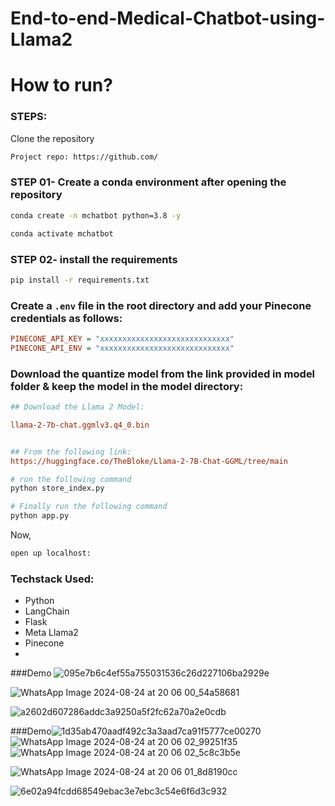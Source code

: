 # End-to-end-Medical-Chatbot-using-Llama2

# How to run?
### STEPS:

Clone the repository

```bash
Project repo: https://github.com/
```

### STEP 01- Create a conda environment after opening the repository

```bash
conda create -n mchatbot python=3.8 -y
```

```bash
conda activate mchatbot
```

### STEP 02- install the requirements
```bash
pip install -r requirements.txt
```


### Create a `.env` file in the root directory and add your Pinecone credentials as follows:

```ini
PINECONE_API_KEY = "xxxxxxxxxxxxxxxxxxxxxxxxxxxxx"
PINECONE_API_ENV = "xxxxxxxxxxxxxxxxxxxxxxxxxxxxx"
```


### Download the quantize model from the link provided in model folder & keep the model in the model directory:

```ini
## Download the Llama 2 Model:

llama-2-7b-chat.ggmlv3.q4_0.bin


## From the following link:
https://huggingface.co/TheBloke/Llama-2-7B-Chat-GGML/tree/main
```

```bash
# run the following command
python store_index.py
```

```bash
# Finally run the following command
python app.py
```

Now,
```bash
open up localhost:
```


### Techstack Used:

- Python
- LangChain
- Flask
- Meta Llama2
- Pinecone
- 
 ###Demo
![095e7b6c4ef55a755031536c26d227106ba2929e](https://github.com/user-attachments/assets/cdac7d2e-8278-4560-bb9b-cdc84ceadd6d)


![WhatsApp Image 2024-08-24 at 20 06 00_54a58681](https://github.com/user-attachments/assets/9416ad74-9787-4e4e-89f0-51af0e5536aa)

![a2602d607286addc3a9250a5f2fc62a70a2e0cdb](https://github.com/user-attachments/assets/9ccc7024-6be5-491d-9881-37a7d4aae835)

###Demo![1d35ab470aadf492c3a3aad7ca91f5777ce00270](https://github.com/user-attachments/assets/636447d5-80cc-4a49-846e-3d78d1108644)
![WhatsApp Image 2024-08-24 at 20 06 02_99251f35](https://github.com/user-attachments/assets/4a2479b7-90dd-4f4c-9466-ffbd8ee9e061)
![WhatsApp Image 2024-08-24 at 20 06 02_5c8c3b5e](https://github.com/user-attachments/assets/9fda54e0-2af0-4437-b804-0d41cf4c458b)

![WhatsApp Image 2024-08-24 at 20 06 01_8d8190cc](https://github.com/user-attachments/assets/f5ca232f-1b60-4d75-b969-0eaf0eb1ab9a)

![6e02a94fcdd68549ebac3e7ebc3c54e6f6d3c932](https://github.com/user-attachments/assets/3749a2e5-2bff-417a-bb29-1c84f6c411a1)
